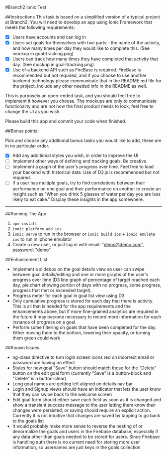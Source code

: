 #Branch2 Ionic Test


##Instructions
This task is based on a simplified version of a typical project at Branch2. You will need to develop an app using Ionic Framework that meets the following requirements:

- [x] Users have accounts and can log in
- [x] Users set goals for themselves with two parts - the name of the activity, and how many times per day they would like to complete this. (See mockup in goal-tracking.png)
- [x] Users can track how many times they have completed that activity that day. (See mockup in goal-tracking.png).
- [x] Use of a backend API such as FireBase is required. FireBase is recommended but not required, and if you choose to use another backend technology please communicate that in the README.md file for the project. Include any other needed info in the README as well.

This is purposely an open-ended task, and you should feel free to implement it however you choose. The mockups are only to communicate functionality and are not how the final product needs to look, feel free to change the UI as you wish.

Please build this app and commit your code when finished.

##Bonus points:

Pick and choose any additional bonus tasks you would like to add, these are in no particular order.

 - [x] Add any additional styles you wish, in order to improve the UI
 - [ ] Implement other ways of defining and tracking goals. Be creative.
 - [ ] Implement a graph of the user's progress over time. Feel free to load your backend with historical data. Use of D3.js is recommended but not required.
 - [ ] If a user has multiple goals, try to find correlations between their performance on one goal and their performance on another to create an insight such as "When you drink 5 glasses of water per day you are less likely to eat cake." Display these insights in the app somewhere.

---------------------------

##Running The App
1. ``npm install``
2. ``ionic platform add ios``
3. ``ionic serve`` to run in the browser or ``ionic build ios`` + ``ionic emulate ios`` to run in iphone emulator
4. Create a new user, or just log in with email: "demo@demo.com", password: "demo"


##Enhancement List
* Implement a slidebox on the goal details view so user can swipe between goal details/editing and one or more graphs of the user's progress over time (D3 line graph of percentage of target reached each day, pie chart showing portion of days with no progress, some progress, progress that met or exceeded target).
* Progress meter for each goal in goal list view using D3
* Only cumulative progress is stored for each day that there is activity.  This is all that is needed for the app requirements and the enhancements above, but if more fine-grained analytics are required in the future it may become necessary to record more information for each instance of progress on a goal.
* Perform some filtering on goals that have been completed for the day.  Either moving them to the bottom, lowering their opacity, or turning them green could work


##Known Issues
* ng-class directive to turn login screen icons red on incorrect email or password are having no effect
* Styles for new goal "Save" button should match those for the "Delete" button on the edit goal form (currently "Save" is a button-block and "Delete" is a button-clear)
* Long goal names are getting left aligned on details nav bar
* Login and Signup views should have an indicator that lets the user know that they can swipe back to the welcome screen
* Edit goal form should either save each field as soon as it is changed and show a transient success message to the user letting them know their changes were persisted, or saving should require an explicit action.  Currently it is not intuitive that changes are saved by tapping to go back to the goals list
* It would probably make more sense to reverse the nesting of or denormalize the goals and users in the Firebase database, especially if any data other than goals needed to be stored for users.  Since Firebase is handling auth there is no current need for storing more user information, so usernames are just keys in the goals collection.  
